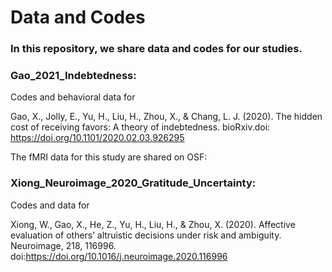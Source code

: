 # Data and Codes

### In this repository, we share data and codes for our studies.


### Gao_2021_Indebtedness:

Codes and behavioral data for

Gao, X., Jolly, E., Yu, H., Liu, H., Zhou, X., & Chang, L. J. (2020). The hidden cost of receiving favors: A theory of indebtedness. bioRxiv.doi: https://doi.org/10.1101/2020.02.03.926295

The fMRI data for this study are shared on OSF:





### Xiong_Neuroimage_2020_Gratitude_Uncertainty:

Codes and data for

Xiong, W., Gao, X., He, Z., Yu, H., Liu, H., & Zhou, X. (2020). Affective evaluation of others’ altruistic decisions under risk and ambiguity. Neuroimage, 218, 116996. doi:https://doi.org/10.1016/j.neuroimage.2020.116996

